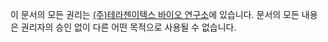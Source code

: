 이 문서의 모든 권리는 <a href="http://www.theragenetex.com/kr/bio/" target="_blank">(주)테라젠이텍스 바이오 연구소</a>에 있습니다. 문서의 모든 내용은 권리자의 승인 없이 다른 어떤 목적으로 사용될 수 없습니다.
